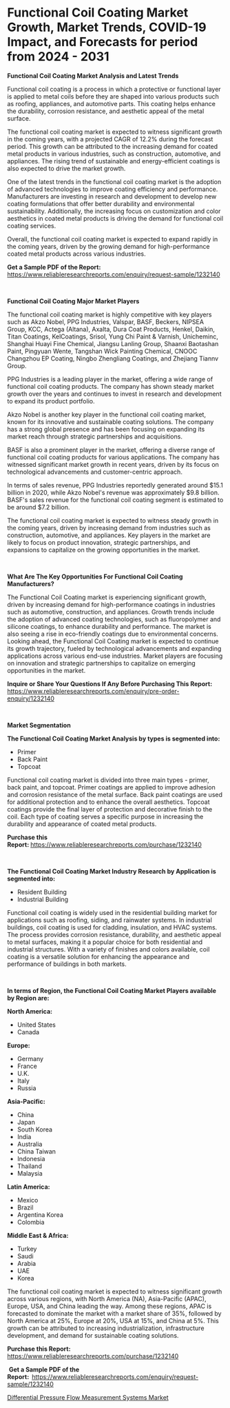 <p><h1>Functional Coil Coating Market Growth, Market Trends, COVID-19 Impact, and Forecasts for period from 2024 - 2031</h1></p><p><strong>Functional Coil Coating Market Analysis and Latest Trends</strong></p>
<p><p>Functional coil coating is a process in which a protective or functional layer is applied to metal coils before they are shaped into various products such as roofing, appliances, and automotive parts. This coating helps enhance the durability, corrosion resistance, and aesthetic appeal of the metal surface.</p><p>The functional coil coating market is expected to witness significant growth in the coming years, with a projected CAGR of 12.2% during the forecast period. This growth can be attributed to the increasing demand for coated metal products in various industries, such as construction, automotive, and appliances. The rising trend of sustainable and energy-efficient coatings is also expected to drive the market growth.</p><p>One of the latest trends in the functional coil coating market is the adoption of advanced technologies to improve coating efficiency and performance. Manufacturers are investing in research and development to develop new coating formulations that offer better durability and environmental sustainability. Additionally, the increasing focus on customization and color aesthetics in coated metal products is driving the demand for functional coil coating services.</p><p>Overall, the functional coil coating market is expected to expand rapidly in the coming years, driven by the growing demand for high-performance coated metal products across various industries.</p></p>
<p><strong>Get a Sample PDF of the Report:&nbsp;</strong> <a href="https://www.reliableresearchreports.com/enquiry/request-sample/1232140">https://www.reliableresearchreports.com/enquiry/request-sample/1232140</a></p>
<p>&nbsp;</p>
<p><strong>Functional Coil Coating Major Market Players</strong></p>
<p><p>The functional coil coating market is highly competitive with key players such as Akzo Nobel, PPG Industries, Valspar, BASF, Beckers, NIPSEA Group, KCC, Actega (Altana), Axalta, Dura Coat Products, Henkel, Daikin, Titan Coatings, KelCoatings, Srisol, Yung Chi Paint & Varnish, Unicheminc, Shanghai Huayi Fine Chemical, Jiangsu Lanling Group, Shaanxi Baotashan Paint, Pingyuan Wente, Tangshan Wick Painting Chemical, CNOOC Changzhou EP Coating, Ningbo Zhengliang Coatings, and Zhejiang Tiannv Group.</p><p>PPG Industries is a leading player in the market, offering a wide range of functional coil coating products. The company has shown steady market growth over the years and continues to invest in research and development to expand its product portfolio.</p><p>Akzo Nobel is another key player in the functional coil coating market, known for its innovative and sustainable coating solutions. The company has a strong global presence and has been focusing on expanding its market reach through strategic partnerships and acquisitions.</p><p>BASF is also a prominent player in the market, offering a diverse range of functional coil coating products for various applications. The company has witnessed significant market growth in recent years, driven by its focus on technological advancements and customer-centric approach.</p><p>In terms of sales revenue, PPG Industries reportedly generated around $15.1 billion in 2020, while Akzo Nobel's revenue was approximately $9.8 billion. BASF's sales revenue for the functional coil coating segment is estimated to be around $7.2 billion.</p><p>The functional coil coating market is expected to witness steady growth in the coming years, driven by increasing demand from industries such as construction, automotive, and appliances. Key players in the market are likely to focus on product innovation, strategic partnerships, and expansions to capitalize on the growing opportunities in the market.</p></p>
<p>&nbsp;</p>
<p><strong>What Are The Key Opportunities For Functional Coil Coating Manufacturers?</strong></p>
<p><p>The Functional Coil Coating market is experiencing significant growth, driven by increasing demand for high-performance coatings in industries such as automotive, construction, and appliances. Growth trends include the adoption of advanced coating technologies, such as fluoropolymer and silicone coatings, to enhance durability and performance. The market is also seeing a rise in eco-friendly coatings due to environmental concerns. Looking ahead, the Functional Coil Coating market is expected to continue its growth trajectory, fueled by technological advancements and expanding applications across various end-use industries. Market players are focusing on innovation and strategic partnerships to capitalize on emerging opportunities in the market.</p></p>
<p><strong>Inquire or Share Your Questions If Any Before Purchasing This Report:</strong> <a href="https://www.reliableresearchreports.com/enquiry/pre-order-enquiry/1232140">https://www.reliableresearchreports.com/enquiry/pre-order-enquiry/1232140</a></p>
<p>&nbsp;</p>
<p><strong>Market Segmentation</strong></p>
<p><strong>The Functional Coil Coating Market Analysis by types is segmented into:</strong></p>
<p><ul><li>Primer</li><li>Back Paint</li><li>Topcoat</li></ul></p>
<p><p>Functional coil coating market is divided into three main types - primer, back paint, and topcoat. Primer coatings are applied to improve adhesion and corrosion resistance of the metal surface. Back paint coatings are used for additional protection and to enhance the overall aesthetics. Topcoat coatings provide the final layer of protection and decorative finish to the coil. Each type of coating serves a specific purpose in increasing the durability and appearance of coated metal products.</p></p>
<p><strong>Purchase this Report:&nbsp;</strong><a href="https://www.reliableresearchreports.com/purchase/1232140">https://www.reliableresearchreports.com/purchase/1232140</a></p>
<p>&nbsp;</p>
<p><strong>The Functional Coil Coating Market Industry Research by Application is segmented into:</strong></p>
<p><ul><li>Resident Building</li><li>Industrial Building</li></ul></p>
<p><p>Functional coil coating is widely used in the residential building market for applications such as roofing, siding, and rainwater systems. In industrial buildings, coil coating is used for cladding, insulation, and HVAC systems. The process provides corrosion resistance, durability, and aesthetic appeal to metal surfaces, making it a popular choice for both residential and industrial structures. With a variety of finishes and colors available, coil coating is a versatile solution for enhancing the appearance and performance of buildings in both markets.</p></p>
<p>&nbsp;</p>
<p><strong>In terms of Region, the Functional Coil Coating Market Players available by Region are:</strong></p>
<p>
    <p> <strong> North America: </strong>
        <ul>
            <li>United States</li>
            <li>Canada</li>
        </ul>
        </p> 
    <p> <strong> Europe: </strong>
        <ul>
            <li>Germany</li>
            <li>France</li>
            <li>U.K.</li>
            <li>Italy</li>
            <li>Russia</li>
        </ul>
        </p> 
    <p> <strong> Asia-Pacific: </strong>
        <ul>
            <li>China</li>
            <li>Japan</li>
            <li>South Korea</li>
            <li>India</li>
            <li>Australia</li>
            <li>China Taiwan</li>
            <li>Indonesia</li>
            <li>Thailand</li>
            <li>Malaysia</li>
        </ul>
        </p> 
    <p> <strong> Latin America: </strong>
        <ul>
            <li>Mexico</li>
            <li>Brazil</li>
            <li>Argentina Korea</li>
            <li>Colombia</li>
        </ul>
        </p> 
    <p> <strong> Middle East & Africa: </strong>
        <ul>
            <li>Turkey</li>
            <li>Saudi</li>
            <li>Arabia</li>
            <li>UAE</li>
            <li>Korea</li>
        </ul>
    </p>
    </p>
<p><p>The functional coil coating market is expected to witness significant growth across various regions, with North America (NA), Asia-Pacific (APAC), Europe, USA, and China leading the way. Among these regions, APAC is forecasted to dominate the market with a market share of 35%, followed by North America at 25%, Europe at 20%, USA at 15%, and China at 5%. This growth can be attributed to increasing industrialization, infrastructure development, and demand for sustainable coating solutions.</p></p>
<p><strong>Purchase this Report: </strong><a href="https://www.reliableresearchreports.com/purchase/1232140">https://www.reliableresearchreports.com/purchase/1232140</a></p>
<p>&nbsp;<strong>Get a Sample PDF of the Report:&nbsp;&nbsp;</strong><a href="https://www.reliableresearchreports.com/enquiry/request-sample/1232140">https://www.reliableresearchreports.com/enquiry/request-sample/1232140</a></p>
<p><strong></strong></p>
<p><p><a href="https://gamy-alyssum-396.notion.site/Differential-Pressure-Flow-Measurement-Systems-Market-Analysis-Examines-its-Scope-on-Growth-Opportun-5174249d6fa64e95b2d016ef2e5cc29c">Differential Pressure Flow Measurement Systems Market</a></p></p>